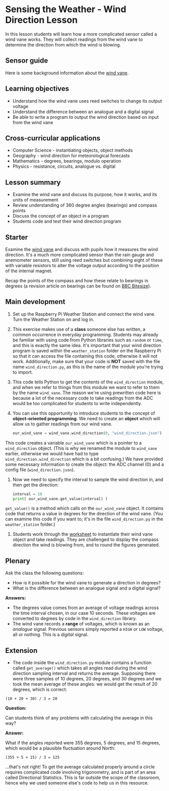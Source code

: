 #  Sensing the Weather - Wind Direction Lesson

In this lesson students will learn how a more complicated sensor called a wind vane works. They will collect readings from the wind vane to determine the direction from which the wind is blowing.

## Sensor guide

Here is some background information about the [wind vane](../guides/wind_vane.md).

## Learning objectives

- Understand how the wind vane uses reed switches to change its output voltage
- Understand the difference between an analogue and a digital signal
- Be able to write a program to output the wind direction based on input from the wind vane

## Cross-curricular applications

- Computer Science - instantiating objects, object methods
- Geography - wind direction for meteorological forecasts
- Mathematics - degrees, bearings, modulo operation
- Physics - resistance, circuits, analogue vs. digital

## Lesson summary

- Examine the wind vane and discuss its purpose, how it works, and its units of measurement
- Review understanding of 360 degree angles (bearings) and compass points
- Discuss the concept of an object in a program
- Students code and test their wind direction program

## Starter

Examine the [wind vane](../guides/wind_vane.md) and discuss with pupils how it measures the wind direction. It's a much more complicated sensor than the rain gauge and anemometer sensors, still using reed switches but combining eight of these with variable resistors to alter the voltage output according to the position of the internal magnet. 

Recap the points of the compass and how these relate to bearings in degrees (a revision article on bearings can be found on [BBC Bitesize](http://www.bbc.co.uk/schools/gcsebitesize/maths/geometry/coordinatesandbearingsrev3.shtml)).

## Main development

1. Set up the Raspberry Pi Weather Station and connect the wind vane. Turn the Weather Station on and log in.

1. This exercise makes use of a **class** someone else has written, a common occurrence in everyday programming. Students may already be familiar with using code from Python libraries such as `random` or `time`, and this is exactly the same idea. It's important that your wind direction program is saved within the `weather_station` folder on the Raspberry Pi so that it can access the file containing this code, otherwise it will not work. Additionally, make sure that your code is **NOT** saved with the file name `wind_direction.py`, as this is the name of the module you're trying to import.

1. This code tells Python to get the contents of the `wind_direction` module, and when we refer to things from this module we want to refer to them by the name `wind_vane`. The reason we're using prewritten code here is because a lot of the necessary code to take readings from the ADC would be too complicated for students to write independently.

1. You can use this opportunity to introduce students to the concept of **object-oriented programming**. We need to create an **object** which will allow us to gather readings from our wind vane.

	```python
	our_wind_vane = wind_vane.wind_direction(0, "wind_direction.json")
	```

This code creates a variable `our_wind_vane` which is a pointer to a `wind_direction` object. (This is why we renamed the module to `wind_vane` earlier, otherwise we would have had to type `wind_direction.wind_direction` which is a bit confusing.) We have provided some necessary information to create the object: the ADC channel (0) and a config file (`wind_direction.json`).

1. Now we need to specify the interval to sample the wind direction in, and then get the direction:

	```python
	interval = 10
	print( our_wind_vane.get_value(interval) )
	```

`get_value()` is a method which calls on the `our_wind_vane` object. It contains code that returns a value in degrees for the direction of the wind vane. (You can examine this code if you want to; it's in the file `wind_direction.py` in the `weather_station` folder.)


1. Students work through the [worksheet](worksheet.md) to instantiate their wind vane object and take readings. They are challenged to display the compass direction the wind is blowing from, and to round the figures generated.

## Plenary

Ask the class the following questions:

- How is it possible for the wind vane to generate a direction in degrees?
- What is the difference between an analogue signal and a digital signal?

**Answers:**

- The degrees value comes from an average of voltage readings across the time interval chosen, in our case 10 seconds. These voltages are converted to degrees by code in the `wind_direction` library.
- The wind vane records a **range** of voltages, which is known as an *analogue* signal. Previous sensors simply reported a `HIGH` or `LOW` voltage, all or nothing. This is a *digital* signal.


## Extension

- The code inside the `wind_direction.py` module contains a function called `get_average()` which takes all angles read during the wind direction sampling interval and returns the average. Supposing there were three samples of 10 degrees, 20 degrees, and 30 degrees and we took the mean average of these angles: we would get the result of 20 degrees, which is correct:

```
(10 + 20 + 30) / 3 = 20
```

**Question:**

Can students think of any problems with calculating the average in this way?

**Answer:**

What if the angles reported were 355 degrees, 5 degrees, and 15 degrees, which would be a plausible fluctuation around North:

```
(355 + 5 + 15) / 3 = 125
```

...that's not right! To get the average calculated properly around a circle requires complicated code involving trigonometry, and is part of an area called Directional Statistics. This is far outside the scope of the classroom, hence why we used someone else's code to help us in this resource.
